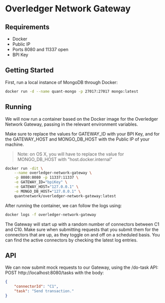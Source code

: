 # Overledger Network Gateway

## Requirements
- Docker
- Public IP
- Ports 8080 and 11337 open
- BPI Key

## Getting Started
First, run a local instance of MongoDB through Docker:
```sh
docker run -d --name quant-mongo -p 27017:27017 mongo:latest
```

## Running
We will now run a container based on the Docker image for the Overledger Network Gateway, passing in the relevant environment variables.

Make sure to replace the values for GATEWAY_ID with your BPI Key, and for the GATEWAY_HOST and MONGO_DB_HOST with the Public IP of your machine.
>Note: on OS X, you will have to replace the value for MONGO_DB_HOST with "host.docker.internal"
```sh
docker run -dit \
    --name overledger-network-gateway \
    -p 8080:8080 -p 11337:11337 \
    -e GATEWAY_ID="bpiKey" \
    -e GATEWAY_HOST="127.0.0.1" \
    -e MONGO_DB_HOST="127.0.0.1" \
    quantnetwork/overledger-network-gateway:latest
```


After running the container, we can follow the logs using:
```sh
docker logs -f overledger-network-gateway
```

The Gateway will start up with a random number of connectors between C1 and C10.
Make sure when submitting requests that you submit them for the connectors that are up, as they toggle on and off on a scheduled basis. You can find the active connectors by checking the latest log entries.

## API

We can now submit mock requests to our Gateway, using the /do-task API:
POST http://localhost:8080/tasks
with the body:
```json
{
	"connectorId": "C1",
	"task": "Send transaction."
}
```
